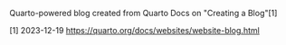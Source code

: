 Quarto-powered blog created from Quarto Docs on "Creating a Blog"[1]


[1] 2023-12-19 https://quarto.org/docs/websites/website-blog.html 